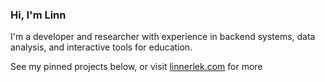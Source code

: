 ### Hi, I'm Linn

I'm a developer and researcher with experience in backend systems, data analysis, and interactive tools for education. 

See my pinned projects below, or visit [linnerlek.com](https://linnerlek.com) for more

